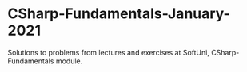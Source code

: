 # CSharp-Fundamentals-January-2021
Solutions to problems from lectures and exercises at SoftUni, CSharp-Fundamentals module. 
